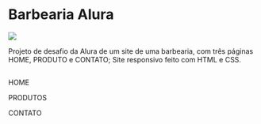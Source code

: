 # Barbearia Alura 

<img src="http://img.shields.io/static/v1?label=STATUS&message=CONCLUIDO&color=GREEN&style=for-the-badge"/>


Projeto de desafio da Alura de um site de uma barbearia, com três páginas HOME, PRODUTO e CONTATO; Site responsivo feito com HTML e CSS.

##

HOME



PRODUTOS



CONTATO

